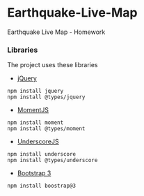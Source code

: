 # Earthquake-Live-Map
Earthquake Live Map - Homework

### Libraries

The project uses these libraries


* [jQuery](https://jquery.com/)

```
npm install jquery
npm install @types/jquery
```

* [MomentJS](https://momentjs.com/)

```
npm install moment
npm install @types/moment
```

* [UnderscoreJS](http://underscorejs.org/)

```
npm install underscore
npm install @types/underscore
```

* [Bootstrap 3](http://getbootstrap.com/)

```
npm install boostrap@3
```

